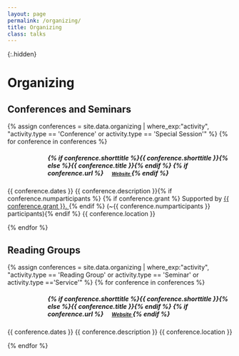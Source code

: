 ```yaml
---
layout: page
permalink: /organizing/
title: Organizing
class: talks
---
```


{:.hidden}
# Organizing

## Conferences and Seminars
{% assign conferences = site.data.organizing | where_exp:"activity", "activity.type == 'Conference' or activity.type == 'Special Session'" %}
{% for conference in conferences %}

<div class="no-skip">
<div style="margin-left: 90px"> 
<h5>{% if conference.shorttitle %}{{ conference.shorttitle }}{% else %}{{ conference.title }}{% endif %} {% if conference.url %}
    <a href="{{ conference.url }}" style="font-size: 0.75em; margin-left: 15px">
      <i class="fas fa-link" aria-hidden="true"></i> Website
    </a>
    {% endif %} </h5>
</div>

<div class ="date-container">
<span class="date"> {{ conference.dates }}</span>
<span class="fill" style = "flex:1" >{{ conference.description }}{% if conference.numparticipants %} {% if conference.grant %} Supported by 
<a href="{{ conference.link }}"> {{ conference.grant }}. </a> {% endif %} (~{{ conference.numparticipants }} participants){% endif %}</span>
<span class="right">{{ conference.location }}</span>
</div>
</div>

{% endfor %}

## Reading Groups
{% assign conferences = site.data.organizing | where_exp:"activity", "activity.type == 'Reading Group' or activity.type == 'Seminar' or activity.type =='Service'" %}
{% for conference in conferences %}

<div class="no-skip">
<div style="margin-left: 90px"> 
<h5>{% if conference.shorttitle %}{{ conference.shorttitle }}{% else %}{{ conference.title }}{% endif %} {% if conference.url %}
    <a href="{{ conference.url }}" style="font-size: 0.8em; margin-left: 15px">
      <i class="fas fa-link" aria-hidden="true"></i> Website
    </a>
    {% endif %} </h5>
</div>

<div class ="date-container">
<span class="date"> {{ conference.dates }}</span>
<span class="fill">{{ conference.description }}</span>
<span class="right">{{ conference.location }}</span>
</div>
</div>

{% endfor %}
